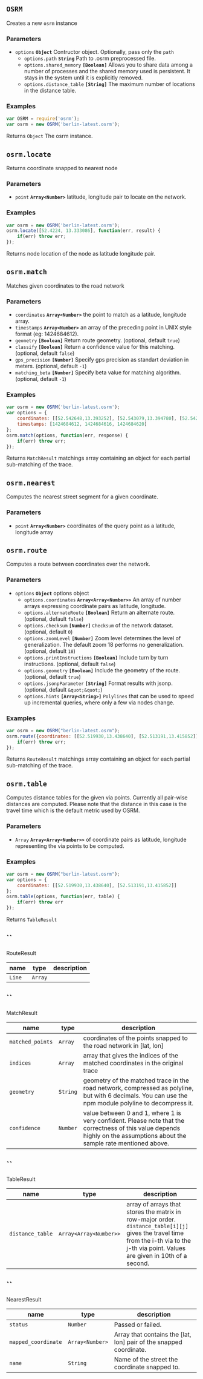 ## `OSRM`

Creates a new `osrm` instance

### Parameters

* `options` **`Object`** Contructor object. Optionally, pass only the `path`
  * `options.path` **`String`** Path to .osrm preprocessed file.
  * `options.shared_memory` **`[Boolean]`** Allows you to share data among a number of processes and the shared memory used is persistent. It stays in the system until it is explicitly removed.
  * `options.distance_table` **`[String]`** The maximum number of locations in the distance table.


### Examples

```js
var OSRM = require('osrm');
var osrm = new OSRM('berlin-latest.osrm');
```

Returns `Object` The osrm instance.

## `osrm.locate`

Returns coordinate snapped to nearest node

### Parameters

* `point` **`Array<Number>`** latitude, longitude pair to locate on the network.


### Examples

```js
var osrm = new OSRM('berlin-latest.osrm');
osrm.locate([52.4224, 13.333086], function(err, result) {
    if(err) throw err;
});
```

Returns  node location of the node as latitude longitude pair.

## `osrm.match`

Matches given coordinates to the road network

### Parameters

* `coordinates` **`Array<Number>`** the point to match as a latitude, longitude array.
* `timestamps` **`Array<Number>`** an array of the preceding point in UNIX style format (eg: 1424684612).
* `geometry` **`[Boolean]`** Return route geometry. (optional, default `true`)
* `classify` **`[Boolean]`** Return a confidence value for this matching. (optional, default `false`)
* `gps_precision` **`[Number]`** Specify gps precision as standart deviation in meters. (optional, default `-1`)
* `matching_beta` **`[Number]`** Specify beta value for matching algorithm. (optional, default `-1`)


### Examples

```js
var osrm = new OSRM('berlin-latest.osrm');
var options = {
    coordinates: [[52.542648,13.393252], [52.543079,13.394780], [52.542107,13.397389]],
    timestamps: [1424684612, 1424684616, 1424684620]
};
osrm.match(options, function(err, response) {
    if(err) throw err;
});
```

Returns `MatchResult` matchings array containing an object for each partial sub-matching of the trace.

## `osrm.nearest`

Computes the nearest street segment for a given coordinate.

### Parameters

* `point` **`Array<Number>`** coordinates of the query point as a latitude, longitude array




## `osrm.route`

Computes a route between coordinates over the network.

### Parameters

* `options` **`Object`** options object
  * `options.coordinates` **`Array<Array<Number>>`** An array of number arrays expressing coordinate pairs as latitude, longitude.
  * `options.alternateRoute` **`[Boolean]`** Return an alternate route. (optional, default `false`)
  * `options.checksum` **`[Number]`** `Checksum` of the network dataset. (optional, default `0`)
  * `options.zoomLevel` **`[Number]`** Zoom level determines the level of generalization. The default zoom 18 performs no generalization. (optional, default `18`)
  * `options.printInstructions` **`[Boolean]`** Include turn by turn instructions. (optional, default `false`)
  * `options.geometry` **`[Boolean]`** Include the geometry of the route. (optional, default `true`)
  * `options.jsonpParameter` **`[String]`** Format results with jsonp. (optional, default `&quot;&quot;`)
  * `options.hints` **`[Array<String>]`** `Polylines` that can be used to speed up incremental queries, where only a few via nodes change.


### Examples

```js
var osrm = new OSRM("berlin-latest.osrm");
osrm.route({coordinates: [[52.519930,13.438640], [52.513191,13.415852]]}, function(err, route) {
    if(err) throw err;
});
```

Returns `RouteResult` matchings array containing an object for each partial sub-matching of the trace.

## `osrm.table`

Computes distance tables for the given via points. Currently all pair-wise distances are computed. Please note that the distance in this case is the travel time which is the default metric used by OSRM.

### Parameters

* `Array` **`Array<Array<Number>>`** of coordinate pairs as latitude, longitude representing the via points to be computed.


### Examples

```js
var osrm = new OSRM("berlin-latest.osrm");
var options = {
    coordinates: [[52.519930,13.438640], [52.513191,13.415852]]
};   
osrm.table(options, function(err, table) {
    if(err) throw err
});
```

Returns `TableResult` 

## ``

RouteResult


| name | type | description |
| ---- | ---- | ----------- |
| `Line` | `Array` |  |



## ``

MatchResult


| name | type | description |
| ---- | ---- | ----------- |
| `matched_points` | `Array` | coordinates of the points snapped to the road network in [lat, lon] |
| `indices` | `Array` | array that gives the indices of the matched coordinates in the original trace |
| `geometry` | `String` | geometry of the matched trace in the road network, compressed as polyline, but with 6 decimals. You can use the npm module polyline to decompress it. |
| `confidence` | `Number` | value between 0 and 1, where 1 is very confident. Please note that the correctness of this value depends highly on the assumptions about the sample rate mentioned above. |



## ``

TableResult


| name | type | description |
| ---- | ---- | ----------- |
| `distance_table` | `Array<Array<Number>>` | array of arrays that stores the matrix in row-major order. `distance_table[i][j]` gives the travel time from the i-th via to the j-th via point. Values are given in 10th of a second. |



## ``

NearestResult


| name | type | description |
| ---- | ---- | ----------- |
| `status` | `Number` | Passed or failed. |
| `mapped_coordinate` | `Array<Number>` | Array that contains the [lat, lon] pair of the snapped coordinate. |
| `name` | `String` | Name of the street the coordinate snapped to. |



